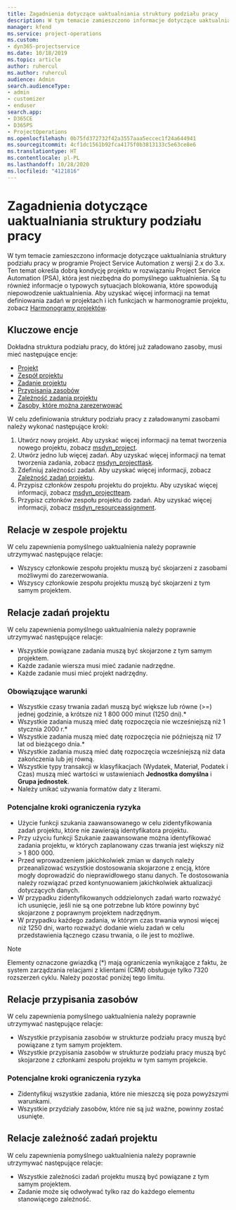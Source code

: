 ```yaml
---
title: Zagadnienia dotyczące uaktualniania struktury podziału pracy
description: W tym temacie zamieszczono informacje dotyczące uaktualniania struktury podziału pracy w programie Project Service Automation z wersji 2.x do 3.x.
manager: kfend
ms.service: project-operations
ms.custom:
- dyn365-projectservice
ms.date: 10/18/2019
ms.topic: article
author: ruhercul
ms.author: ruhercul
audience: Admin
search.audienceType:
- admin
- customizer
- enduser
search.app:
- D365CE
- D365PS
- ProjectOperations
ms.openlocfilehash: 0b75fd372732f42a3557aaa5eccec1f24a644941
ms.sourcegitcommit: 4cf1dc1561b92fca4175f0b3813133c5e63ce8e6
ms.translationtype: HT
ms.contentlocale: pl-PL
ms.lasthandoff: 10/28/2020
ms.locfileid: "4121816"
---
```

# <a name="upgrade-considerations-for-the-work-breakdown-structure"></a>Zagadnienia dotyczące uaktualniania struktury podziału pracy
W tym temacie zamieszczono informacje dotyczące uaktualniania struktury podziału pracy w programie Project Service Automation z wersji 2.x do 3.x. Ten temat określa dobrą kondycję projektu w rozwiązaniu Project Service Automation (PSA), która jest niezbędna do pomyślnego uaktualnienia. Są tu również informacje o typowych sytuacjach blokowania, które spowodują niepowodzenie uaktualnienia. Aby uzyskać więcej informacji na temat definiowania zadań w projektach i ich funkcjach w harmonogramie projektu, zobacz [Harmonogramy projektów](project-creating.md).

## <a name="key-entities"></a>Kluczowe encje
Dokładna struktura podziału pracy, do której już załadowano zasoby, musi mieć następujące encje:

- [Projekt](https://docs.microsoft.com/dynamics365/customerengagement/on-premises/developer/entities/msdyn_project)
- [Zespół projektu](https://docs.microsoft.com/dynamics365/customerengagement/on-premises/developer/entities/msdyn_projectteam)
- [Zadanie projektu](https://docs.microsoft.com/dynamics365/customerengagement/on-premises/developer/entities/msdyn_projecttask)
- [Przypisania zasobów](https://docs.microsoft.com/dynamics365/customerengagement/on-premises/developer/entities/msdyn_resourceassignment)
- [Zależność zadania projektu](https://docs.microsoft.com/dynamics365/customerengagement/on-premises/developer/entities/msdyn_projecttaskdependency)
- [Zasoby, które można zarezerwować](https://docs.microsoft.com/dynamics365/customerengagement/on-premises/developer/entities/bookableresource)

W celu zdefiniowania struktury podziału pracy z załadowanymi zasobami należy wykonać następujące kroki:

1. Utwórz nowy projekt. Aby uzyskać więcej informacji na temat tworzenia nowego projektu, zobacz [msdyn_project](https://docs.microsoft.com/dynamics365/customerengagement/on-premises/developer/entities/msdyn_project).
2. Utwórz jedno lub więcej zadań. Aby uzyskać więcej informacji na temat tworzenia zadania, zobacz [msdyn_projecttask](https://docs.microsoft.com/dynamics365/customerengagement/on-premises/developer/entities/msdyn_projecttask).
3. Zdefiniuj zależności zadań. Aby uzyskać więcej informacji, zobacz [Zależność zadań projektu](https://docs.microsoft.com/dynamics365/customerengagement/on-premises/developer/entities/msdyn_projecttaskdependency).
4. Przypisz członków zespołu projektu do projektu. Aby uzyskać więcej informacji, zobacz [msdyn_projectteam](https://docs.microsoft.com/dynamics365/customerengagement/on-premises/developer/entities/msdyn_projectteam).
5. Przypisz członków zespołu projektu do zadań. Aby uzyskać więcej informacji, zobacz [msdyn_resourceassignment](https://docs.microsoft.com/dynamics365/customerengagement/on-premises/developer/entities/msdyn_resourceassignment).

## <a name="project-team-relationships"></a>Relacje w zespole projektu

W celu zapewnienia pomyślnego uaktualnienia należy poprawnie utrzymywać następujące relacje:
- Wszyscy członkowie zespołu projektu muszą być skojarzeni z zasobami możliwymi do zarezerwowania.
- Wszyscy członkowie zespołu projektu muszą być skojarzeni z tym samym projektem. 

## <a name="project-task-relationships"></a>Relacje zadań projektu
W celu zapewnienia pomyślnego uaktualnienia należy poprawnie utrzymywać następujące relacje:

- Wszystkie powiązane zadania muszą być skojarzone z tym samym projektem.
- Każde zadanie wiersza musi mieć zadanie nadrzędne.
- Każde zadanie musi mieć projekt nadrzędny.

### <a name="valid-conditions"></a>Obowiązujące warunki

- Wszystkie czasy trwania zadań muszą być większe lub równe (>=) jednej godzinie, a krótsze niż 1 800 000 minut (1250 dni).*
- Wszystkie zadania muszą mieć datę rozpoczęcia nie wcześniejszą niż 1 stycznia 2000 r.*
- Wszystkie zadania muszą mieć datę rozpoczęcia nie późniejszą niż 17 lat od bieżącego dnia.*
- Wszystkie zadania muszą mieć datę rozpoczęcia wcześniejszą niż data zakończenia lub jej równą.
- Wszystkie typy transakcji w klasyfikacjach (Wydatek, Materiał, Podatek i Czas) muszą mieć wartości w ustawieniach **Jednostka domyślna** i **Grupa jednostek**.
- Należy unikać używania formatów daty z literami.

### <a name="potential-mitigation-steps"></a>Potencjalne kroki ograniczenia ryzyka
- Użycie funkcji szukania zaawansowanego w celu zidentyfikowania zadań projektu, które nie zawierają identyfikatora projektu.
- Przy użyciu funkcji Szukanie zaawansowane można identyfikować zadania projektu, w których zaplanowany czas trwania jest większy niż > 1 800 000.
- Przed wprowadzeniem jakichkolwiek zmian w danych należy przeanalizować wszystkie dostosowania skojarzone z encją, które mogły doprowadzić do nieprawidłowego stanu danych. Te dostosowania należy rozwiązać przed kontynuowaniem jakichkolwiek aktualizacji dotyczących danych.
- W przypadku zidentyfikowanych oddzielonych zadań warto rozważyć ich usunięcie, jeśli nie są one potrzebne lub które powinny być skojarzone z poprawnym projektem nadrzędnym.
- W przypadku każdego zadania, w którym czas trwania wynosi więcej niż 1250 dni, warto rozważyć dodanie wielu zadań w celu przedstawienia łącznego czasu trwania, o ile jest to możliwe.

> [!NOTE]
> Elementy oznaczone gwiazdką (\*) mają ograniczenia wynikające z faktu, że system zarządzania relacjami z klientami (CRM) obsługuje tylko 7320 rozszerzeń cyklu. Należy pozostać poniżej tego limitu.

## <a name="resource-assignment-relationships"></a>Relacje przypisania zasobów
W celu zapewnienia pomyślnego uaktualnienia należy poprawnie utrzymywać następujące relacje:

- Wszystkie przypisania zasobów w strukturze podziału pracy muszą być powiązane z tym samym projektem.
- Wszystkie przypisania zasobów w strukturze podziału pracy muszą być skojarzone z członkami zespołu projektu w tym samym projekcie.

### <a name="potential-mitigation-steps"></a>Potencjalne kroki ograniczenia ryzyka
- Zidentyfikuj wszystkie zadania, które nie mieszczą się poza powyższymi warunkami.  
- Wszystkie przydziały zasobów, które nie są już ważne, powinny zostać usunięte.

## <a name="project-task-dependency-relationships"></a>Relacje zależność zadań projektu
W celu zapewnienia pomyślnego uaktualnienia należy poprawnie utrzymywać następujące relacje:

- Wszystkie zależności zadań projektu muszą być powiązane z tym samym projektem.
- Zadanie może się odwoływać tylko raz do każdego elementu stanowiącego zależność.
